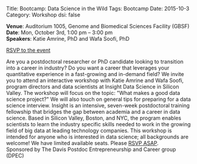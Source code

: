 Title: Bootcamp: Data Science in the Wild
Tags: Bootcamp
Date: 2015-10-3
Category: Workshop
dsi: false

**Venue**: Auditorium 1005, Genome and Biomedical Sciences Facility (GBSF)   
**Date**: Mon, October 3rd, 1:00 pm – 3:00 pm   
**Speakers**: Katie Amrine, PhD and Wafa Soofi, PhD 


<a href="https://docs.google.com/forms/d/e/1FAIpQLSdbLlMkdin8T3OH7pF3vSIGvVVi4KOO_zQoTsDU1XKPeqSoOw/viewform?c=0&w=1"
 class="btn btn-primary btn-sm" role="button" target="_blank">
 RSVP to the event
</a>

Are you a postdoctoral researcher or PhD candidate looking to transition into a career in industry? Do you want a career that leverages your quantitative experience in a fast-growing and in-demand field? We invite you to attend an interactive workshop with Katie Amrine and Wafa Soofi, program directors and data scientists at Insight Data Science in Silicon Valley. The workshop will focus on the topic: "What makes a good data science project?" We will also touch on general tips for preparing for a data science interview. Insight is an intensive, seven-week postdoctoral training fellowship that bridges the gap between academia and a career in data science. Based in Silicon Valley, Boston, and NYC, the program enables scientists to learn the industry specific skills needed to work in the growing field of big data at leading technology companies. This workshop is intended for anyone who is interested in data science; all backgrounds are welcome! We have limited available seats. Please [RSVP ASAP](https://docs.google.com/forms/d/e/1FAIpQLSdbLlMkdin8T3OH7pF3vSIGvVVi4KOO_zQoTsDU1XKPeqSoOw/viewform?c=0&w=1).    
Sponsored by The Davis Postdoc Entrepreneurship and Career group (DPEC)
